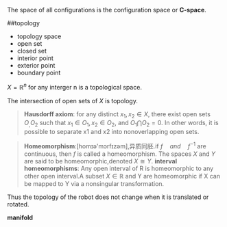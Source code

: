 The space of all configurations is the configuration space or **C-space**.

##topology

- topology space
- open set
- closed set
- interior point
- exterior point
- boundary point

$X=\mathbb{R}^n$ for any interger n is a topological space.

The intersection of open sets of $X$ is topology.

> **Hausdorff axiom**: for any distinct $x_1,x_2\in X$, there exist open sets $O_,O_2$ such that $x_1\in O_1, x_2\in O_2$, and $O_1\bigcap O_2=0$. 
> In other words, it is possible to separate x1 and x2 into nonoverlapping open
sets.

> **Homeomorphism**:[homɪə'mɔrfɪzəm],异质同胚.if $f \quad and\quad f^{-1}$ are continuous, then $f$ is called a homeomorphism. The spaces $X$ and $Y$ are said to be homeomorphic,denoted $X\cong Y$.
> **interval homeomorphisms**: Any open interval of R is homeomorphic to any other open interval.A subset $X\in \mathbb{R}$ and Y are homeomorphic if X can be mapped to Y via a nonsingular transformation. 

Thus the topology of the robot does not change when it is translated or rotated.

**manifold**
 
